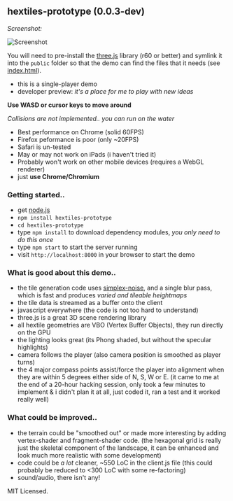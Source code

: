 ## hextiles-prototype (0.0.3-dev)

*Screenshot:*

![Screenshot](https://raw.github.com/joates/hextiles-prototype/master/img/screenshot.png)

You will need to pre-install the [three.js](http://threejs.org) library (r60 or better) and symlink it into the ```public``` folder so that the demo can find the files that it needs (see [index.html](public/index.html)).

* this is a single-player demo
* developer preview: _it's a place for me to play with new ideas_

**Use WASD or cursor keys to move around**

_Collisions are not implemented.. you can run on the water_

* Best performance on Chrome (solid 60FPS)
* Firefox peformance is poor (only ~20FPS)
* Safari is un-tested
* May or may not work on iPads (i haven't tried it)
* Probably won't work on other mobile devices (requires a WebGL renderer)
* just **use Chrome/Chromium**


### Getting started..

* get [node.js](http://nodejs.org)
* ```npm install hextiles-prototype```
* ```cd hextiles-prototype```
* type ```npm install``` to download dependency modules, _you only need to do this once_
* type ```npm start``` to start the server running
* visit ```http://localhost:8000``` in your browser to start the demo


### What is good about this demo..

* the tile generation code uses [simplex-noise](http://npmjs.org/package/simplex-noise), and a single blur pass, which is fast and produces _varied and tileable heightmaps_
* the tile data is streamed as a buffer onto the client
* javascript everywhere (the code is not too hard to understand)
* three.js is a great 3D scene rendering library
* all hextile geometries are VBO (Vertex Buffer Objects), they run directly on the GPU
* the lighting looks great (its Phong shaded, but without the specular highlights)
* camera follows the player (also camera position is smoothed as player turns)
* the 4 major compass points assist/force the player into alignment when they are within 5 degrees either side of N, S, W or E. (it came to me at the end of a 20-hour hacking session, only took a few minutes to implement & i didn't plan it at all, just coded it, ran a test and it worked really well)


### What could be improved..

* the terrain could be "smoothed out" or made more interesting by adding vertex-shader and fragment-shader code. (the hexagonal grid is really just the skeletal component of the landscape, it can be enhanced and look much more realistic with some development)
* code could be _a lot_ cleaner, ~550 LoC in the client.js file (this could probably be reduced to <300 LoC with some re-factoring)
* sound/audio, there isn't any!


MIT Licensed.